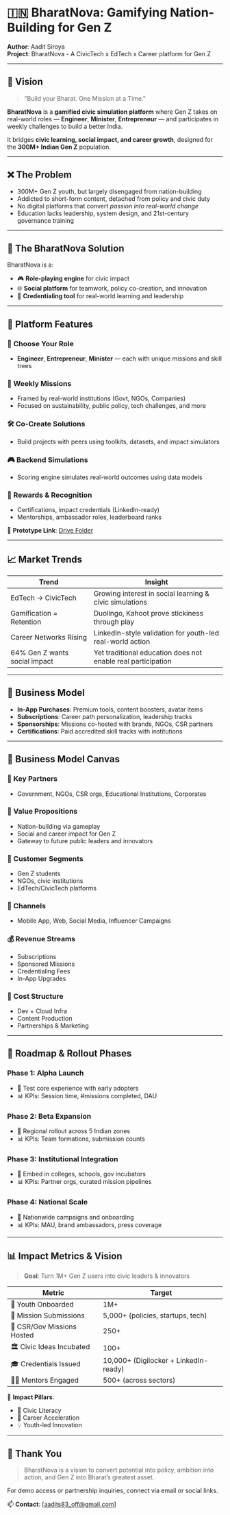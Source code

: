 # 🇮🇳 BharatNova: Gamifying Nation-Building for Gen Z

**Author**: Aadit Siroya  
**Project**: BharatNova - A CivicTech x EdTech x Career platform for Gen Z

---

## 🧭 Vision

> "Build your Bharat. One Mission at a Time."

**BharatNova** is a **gamified civic simulation platform** where Gen Z takes on real-world roles — **Engineer**, **Minister**, **Entrepreneur** — and participates in weekly challenges to build a better India. 

It bridges **civic learning, social impact, and career growth**, designed for the **300M+ Indian Gen Z** population.

---

## ❌ The Problem

- 300M+ Gen Z youth, but largely disengaged from nation-building
- Addicted to short-form content, detached from policy and civic duty
- No digital platforms that convert *passion into real-world change*
- Education lacks leadership, system design, and 21st-century governance training

---

## 🎯 The BharatNova Solution

BharatNova is a:
- 🎮 **Role-playing engine** for civic impact
- 🌐 **Social platform** for teamwork, policy co-creation, and innovation
- 📜 **Credentialing tool** for real-world learning and leadership

---

## 🧱 Platform Features

### 👥 Choose Your Role
- **Engineer**, **Entrepreneur**, **Minister** — each with unique missions and skill trees

### 📆 Weekly Missions
- Framed by real-world institutions (Govt, NGOs, Companies)
- Focused on sustainability, public policy, tech challenges, and more

### 🛠 Co-Create Solutions
- Build projects with peers using toolkits, datasets, and impact simulators

### 🎮 Backend Simulations
- Scoring engine simulates real-world outcomes using data models

### 🏅 Rewards & Recognition
- Certifications, impact credentials (LinkedIn-ready)
- Mentorships, ambassador roles, leaderboard ranks

📌 **Prototype Link**: [Drive Folder](https://drive.google.com/drive/folders/17QxRuHHted--XSiGD3DkmzbJgfH1hfro)

---

## 📈 Market Trends

| Trend                         | Insight                                                       |
|------------------------------|---------------------------------------------------------------|
| EdTech → CivicTech           | Growing interest in social learning & civic simulations       |
| Gamification = Retention     | Duolingo, Kahoot prove stickiness through play                |
| Career Networks Rising       | LinkedIn-style validation for youth-led real-world action     |
| 64% Gen Z wants social impact | Yet traditional education does not enable real participation  |

---

## 💸 Business Model

- **In-App Purchases**: Premium tools, content boosters, avatar items
- **Subscriptions**: Career path personalization, leadership tracks
- **Sponsorships**: Missions co-hosted with brands, NGOs, CSR partners
- **Certifications**: Paid accredited skill tracks with institutions

---

## 🧩 Business Model Canvas

### 🔗 Key Partners
- Government, NGOs, CSR orgs, Educational Institutions, Corporates

### 🎯 Value Propositions
- Nation-building via gameplay
- Social and career impact for Gen Z
- Gateway to future public leaders and innovators

### 👤 Customer Segments
- Gen Z students
- NGOs, civic institutions
- EdTech/CivicTech platforms

### 📡 Channels
- Mobile App, Web, Social Media, Influencer Campaigns

### 💰 Revenue Streams
- Subscriptions
- Sponsored Missions
- Credentialing Fees
- In-App Upgrades

### 💸 Cost Structure
- Dev + Cloud Infra
- Content Production
- Partnerships & Marketing

---

## 🚀 Roadmap & Rollout Phases

### **Phase 1: Alpha Launch**
- 🎯 Test core experience with early adopters
- 📊 KPIs: Session time, #missions completed, DAU

### **Phase 2: Beta Expansion**
- 🎯 Regional rollout across 5 Indian zones
- 📊 KPIs: Team formations, submission counts

### **Phase 3: Institutional Integration**
- 🎯 Embed in colleges, schools, gov incubators
- 📊 KPIs: Partner orgs, curated mission pipelines

### **Phase 4: National Scale**
- 🎯 Nationwide campaigns and onboarding
- 📊 KPIs: MAU, brand ambassadors, press coverage

---

## 📊 Impact Metrics & Vision

> **Goal**: Turn 1M+ Gen Z users into civic leaders & innovators

| Metric                                | Target                                |
|---------------------------------------|----------------------------------------|
| 👥 Youth Onboarded                    | 1M+                                    |
| 📜 Mission Submissions                | 5,000+ (policies, startups, tech)      |
| 🤝 CSR/Gov Missions Hosted            | 250+                                   |
| 🏛 Civic Ideas Incubated              | 100+                                   |
| 🎓 Credentials Issued                 | 10,000+ (Digilocker + LinkedIn-ready)  |
| 👨‍🏫 Mentors Engaged                   | 500+ (across sectors)                  |

🧩 **Impact Pillars**:
- 🧠 Civic Literacy
- 🚀 Career Acceleration
- 💡 Youth-led Innovation

---

## 🙏 Thank You

> BharatNova is a vision to convert potential into policy, ambition into action, and Gen Z into Bharat’s greatest asset.

For demo access or partnership inquiries, connect via email or social links.

📫 **Contact**: [aadits83_off@gmail.com]
